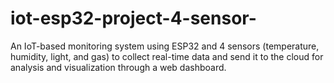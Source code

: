 # iot-esp32-project-4-sensor-
An IoT-based monitoring system using ESP32 and 4 sensors (temperature, humidity, light, and gas) to collect real-time data and send it to the cloud for analysis and visualization through a web dashboard.
